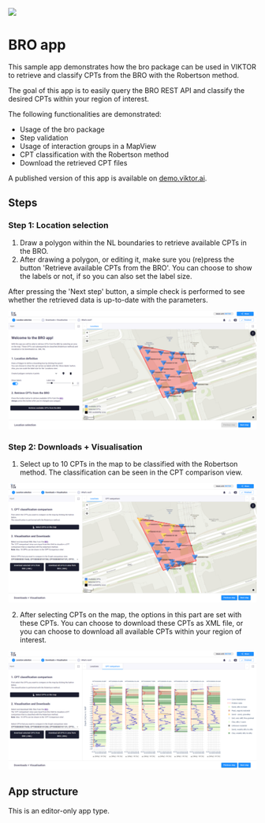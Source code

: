 ![](https://img.shields.io/badge/SDK-v13.8.0-blue) <Please check version is the same as specified in requirements.txt>

# BRO app

This sample app demonstrates how the bro package can be used in VIKTOR to retrieve and classify CPTs from the BRO with the Robertson method.

The goal of this app is to easily query the BRO REST API and classify the desired CPTs within your region of interest.

The following functionalities are demonstrated:

- Usage of the bro package
- Step validation
- Usage of interaction groups in a MapView
- CPT classification with the Robertson method
- Download the retrieved CPT files

A published version of this app is available on [demo.viktor.ai](https://demo.viktor.ai/public/bro-app).

## Steps

### Step 1: Location selection

1. Draw a polygon within the NL boundaries to retrieve available CPTs in the BRO.
2. After drawing a polygon, or editing it, make sure you (re)press the button 'Retrieve available CPTs from the BRO'. You can choose to show the labels or not, if so you can also set the label size.

After pressing the 'Next step' button, a simple check is performed to see whether the retrieved data is up-to-date with the parameters.

![](resources/step_1.png)

### Step 2: Downloads + Visualisation

1. Select up to 10 CPTs in the map to be classified with the Robertson method. The classification can be seen in the CPT comparison view.

![](resources/step_2_map.png)

2. After selecting CPTs on the map, the options in this part are set with these CPTs. You can choose to download these CPTs as XML file, or you can choose to download all available CPTs within your region of interest.

![](resources/step_2_comparison.png)

## App structure 
This is an editor-only app type.
